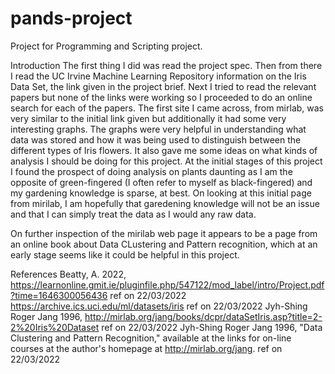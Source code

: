 # pands-project
Project for Programming and Scripting project.

Introduction
The first thing I did was read the project spec. Then from there I read the UC Irvine Machine Learning Repository information on the Iris Data Set, the link given in the project brief.
Next I tried to read the relevant papers but none of the links were working so I proceeded to do an online search for each of the papers. The first site I came across, from mirlab, was very similar to the initial link given but additionally it had some very interesting graphs. The graphs were very helpful in understanding what data was stored and how it was being used to distinguish between the different types of Iris flowers. It also gave me some ideas on what kinds of analysis I should be doing for this project.
At the initial stages of this project I found the prospect of doing analysis on plants daunting as I am the opposite of green-fingered (I often refer to myself as black-fingered) and my gardening knowledge is sparse, at best. On looking at this initial page from mirilab, I am hopefully that garedening knowledge will not be an issue and that I can simply treat the data as I would any raw data.

On further inspection of the mirilab web page it appears to be a page from an online book about Data CLustering and Pattern recognition, which at an early stage seems like it could be helpful in this project.



References
Beatty, A. 2022, https://learnonline.gmit.ie/pluginfile.php/547122/mod_label/intro/Project.pdf?time=1646300056436 ref on 22/03/2022
https://archive.ics.uci.edu/ml/datasets/iris ref on 22/03/2022
Jyh-Shing Roger Jang 1996, http://mirlab.org/jang/books/dcpr/dataSetIris.asp?title=2-2%20Iris%20Dataset ref on 22/03/2022
Jyh-Shing Roger Jang 1996, "Data Clustering and Pattern Recognition," available at the links for on-line courses at the author's homepage at http://mirlab.org/jang. ref on 22/03/2022

